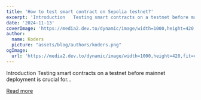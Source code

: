 ```yaml
---
title: 'How to test smart contract on Sepolia testnet?'
excerpt: 'Introduction   Testing smart contracts on a testnet before mainnet deployment is crucial for...'
date: '2024-11-13'
coverImage: 'https://media2.dev.to/dynamic/image/width=1000,height=420,fit=cover,gravity=auto,format=auto/https%3A%2F%2Fdev-to-uploads.s3.amazonaws.com%2Fuploads%2Farticles%2Ffppttwgswftw55f24jg9.jpg'
author:
  name: Koders
  picture: "assets/blog/authors/koders.png"
ogImage:
  url: 'https://media2.dev.to/dynamic/image/width=1000,height=420,fit=cover,gravity=auto,format=auto/https%3A%2F%2Fdev-to-uploads.s3.amazonaws.com%2Fuploads%2Farticles%2Ffppttwgswftw55f24jg9.jpg'
---
```


Introduction   Testing smart contracts on a testnet before mainnet deployment is crucial for...

[Read more](https://dev.to/steven-dev/how-to-test-smart-contract-on-sepolia-testnet-i1d)
